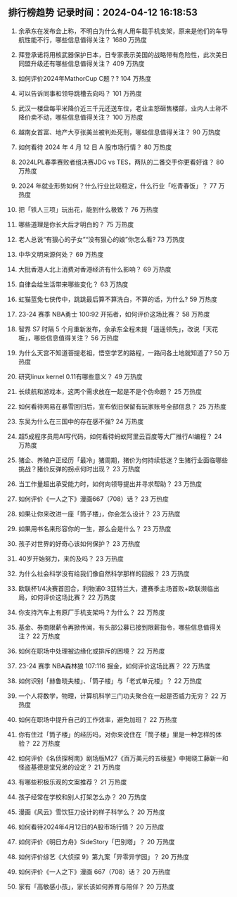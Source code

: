
## 排行榜趋势 记录时间：2024-04-12 16:18:53
  
  1. 余承东在发布会上称，不明白为什么有人用车载手机支架，原来是他们的车导航性能不行，哪些信息值得关注？ 1680 万热度
    
  2. 拜登承诺将用核武器保护日本，日专家表示美国的战略带有危险性，此次美日同盟升级还有哪些信息值得关注？ 409 万热度
    
  3. 如何评价2024年MathorCup C题？? 104 万热度
    
  4. 可以告诉同事和领导跳槽去向吗？ 101 万热度
    
  5. 武汉一楼盘每平米降价近三千元还送车位，老业主怒砸售楼部，业内人士称不降价卖不动，哪些信息值得关注？ 100 万热度
    
  6. 越南女首富、地产大亨张美兰被判处死刑，哪些信息值得关注？ 90 万热度
    
  7. 如何看待 2024 年 4 月 12 日 A 股市场行情？ 80 万热度
    
  8. 2024LPL春季赛败者组决赛JDG vs TES，两队的二番交手你更看好谁？ 80 万热度
    
  9. 2024 年就业形势如何？什么行业比较稳定，什么行业「吃青春饭」？ 77 万热度
    
  10. 把「铁人三项」玩出花，能到什么极致？ 76 万热度
    
  11. 哪些道理是你长大后才明白的？ 75 万热度
    
  12. 老人总说“有狠心的子女”“没有狠心的娘”你怎么看? 73 万热度
    
  13. 中华文明来源何处？ 69 万热度
    
  14. 大批香港人北上消费对香港经济有什么影响？ 69 万热度
    
  15. 自律会给生活带来哪些变化？ 63 万热度
    
  16. 虹猫蓝兔七侠传中，跳跳最后算不算洗白，不算的话，为什么? 59 万热度
    
  17. 23-24 赛季 NBA勇士 100:92 开拓者，如何评价这场比赛？ 58 万热度
    
  18. 智界 S7 时隔 5 个月重新发布，余承东全程未提「遥遥领先」，改说「天花板」，哪些信息值得关注？ 56 万热度
    
  19. 为什么天宫不知道菩提老祖，悟空学艺的路程，一路问各土地就知道了? 50 万热度
    
  20. 研究linux kernel 0.11有哪些意义？ 49 万热度
    
  21. 长续航和游戏本，这两个需求放在一起是不是个伪命题？ 25 万热度
    
  22. 如何看待网易在暴雪回归后，宣布依旧保留有玩家账号全部信息？ 25 万热度
    
  23. 东吴为什么在三国中的存在感不强? 24 万热度
    
  24. 超5成程序员用AI写代码，如何看待蚂蚁阿里云百度等大厂推行AI编程？ 24 万热度
    
  25. 猪企、养殖户正经历「最冷」猪周期，猪价为何持续低迷？生猪行业面临哪些挑战？猪价反弹的拐点何时出现？ 23 万热度
    
  26. 当工作量超出承受能力时，如何向领导提出并寻求帮助？ 23 万热度
    
  27. 如何评价《一人之下》漫画667（708）话？ 23 万热度
    
  28. 如果让你来改进一座「筒子楼」，你会怎么设计？ 23 万热度
    
  29. 如果用书名来形容你的一生，那么会是什么？ 23 万热度
    
  30. 孩子对世界的好奇心该如何保护？ 23 万热度
    
  31. 40岁开始努力，来的及吗？ 23 万热度
    
  32. 为什么社会科学没有给我们像自然科学那样的回报？ 23 万热度
    
  33. 欧联杯1/4决赛首回合，利物浦0:3亚特兰大，遭赛季主场首败+欧联濒临出局，如何评价这场比赛？ 22 万热度
    
  34. 你支持汽车上有原厂手机支架吗？为什么？ 22 万热度
    
  35. 基金、券商限薪令再掀传闻，有头部公募已接到限薪指令，哪些信息值得关注？ 22 万热度
    
  36. 如何在职场中处理被边缘化或排斥的困境？ 22 万热度
    
  37. 23-24 赛季 NBA森林狼 107:116 掘金，如何评价这场比赛？ 22 万热度
    
  38. 如何识别「赫鲁晓夫楼」、「筒子楼」与「老式单元楼」？ 22 万热度
    
  39. 一个人将数学，物理，计算机科学三门功夫聚合在一起是否威力无穷？ 22 万热度
    
  40. 如何在职场中提升自己的工作效率，避免加班？ 22 万热度
    
  41. 你有住过「筒子楼」的经历吗，对你来说住在「筒子楼」里是一种怎样的体验？ 22 万热度
    
  42. 如何评价《名侦探柯南》剧场版M27《百万美元的五稜星》中揭晓工藤新一和怪盗基德是堂兄弟的设定？ 21 万热度
    
  43. 有哪些积极乐观的文案推荐？ 21 万热度
    
  44. 孩子经常在学校和别人打架怎么办？ 20 万热度
    
  45. 漫画《风云》雪饮狂刀设计的样子科学么？ 20 万热度
    
  46. 如何看待2024年4月12日的A股市场行情？ 20 万热度
    
  47. 如何评价《明日方舟》SideStory「巴别塔」？ 20 万热度
    
  48. 如何评价综艺《大侦探 9》第九案「异零异学园」？ 20 万热度
    
  49. 如何评价《一人之下》漫画 667（708）话？ 20 万热度
    
  50. 家有「高敏感小孩」，家长该如何养育与陪伴？ 20 万热度
    